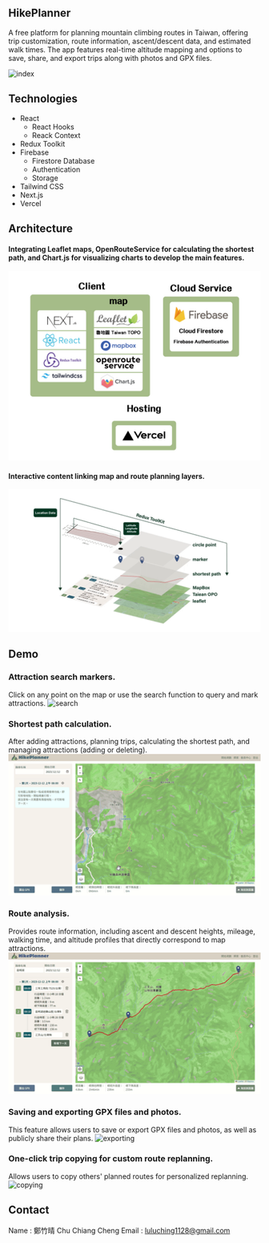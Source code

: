 
## HikePlanner

A free platform for planning mountain climbing routes in Taiwan, offering trip customization, route information, ascent/descent data, and estimated walk times. The app features real-time altitude mapping and options to save, share, and export trips along with photos and GPX files.

![index](public/readme/6.gif)

## Technologies
- React
  - React Hooks
  - Reack Context
- Redux Toolkit
- Firebase
  - Firestore Database
  - Authentication
  - Storage
- Tailwind CSS  
- Next.js
- Vercel

## Architecture

#### Integrating Leaflet maps, OpenRouteService for calculating the shortest path, and Chart.js for visualizing charts to develop the main features.
![technologies](public/readme/technologies.jpg)

#### Interactive content linking map and route planning layers.
![map](public/readme/map.gif)

## Demo

### Attraction search markers.
Click on any point on the map or use the search function to query and mark attractions.
![search](public/readme/1.gif)

### Shortest path calculation.
After adding attractions, planning trips, calculating the shortest path, and managing attractions (adding or deleting).
![path](public/readme/2.gif)

### Route analysis.
Provides route information, including ascent and descent heights, mileage, walking time, and altitude profiles that directly correspond to map attractions.
![analysis](public/readme/3.gif)

### Saving and exporting GPX files and photos.
This feature allows users to save or export GPX files and photos, as well as publicly share their plans.
![exporting](public/readme/4.gif)

### One-click trip copying for custom route replanning.
Allows users to copy others' planned routes for personalized replanning.
![copying](public/readme/5.gif)

## Contact
Name : 鄭竹晴 Chu Chiang Cheng
Email : luluching1128@gmail.com

